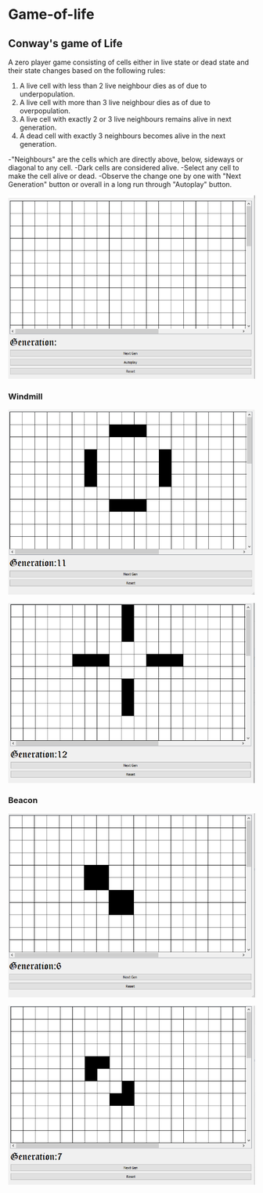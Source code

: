 # Game-of-life
## Conway's game of Life
 A zero player game consisting of cells either in live state or dead state and their state changes based on the following rules:
1. A live cell with less than 2 live neighbour dies as of due to underpopulation.
2. A live cell with more than 3 live neighbour dies as of due to overpopulation.
3. A live cell with exactly 2 or 3 live neighbours remains alive in next generation.
4. A dead cell with exactly 3 neighbours becomes alive in the next generation.

-"Neighbours" are the cells which are directly above, below, sideways or diagonal to any cell.
-Dark cells are considered alive.
-Select any cell to make the cell alive or dead.
-Observe the change one by one with "Next Generation" button or overall in a long run through "Autoplay" button.


![Image-Description](https://github.com/sandeshpokhrel54/Game-of-life/blob/master/autplay-button.PNG)


### Windmill
![Image-Description](https://github.com/sandeshpokhrel54/Game-of-life/blob/master/gol2.PNG)


![Image-Description](https://github.com/sandeshpokhrel54/Game-of-life/blob/master/gol3.PNG)
### Beacon
![Image-Description](https://github.com/sandeshpokhrel54/Game-of-life/blob/master/gol4.PNG)


![Image-Description](https://github.com/sandeshpokhrel54/Game-of-life/blob/master/gol5.PNG)



